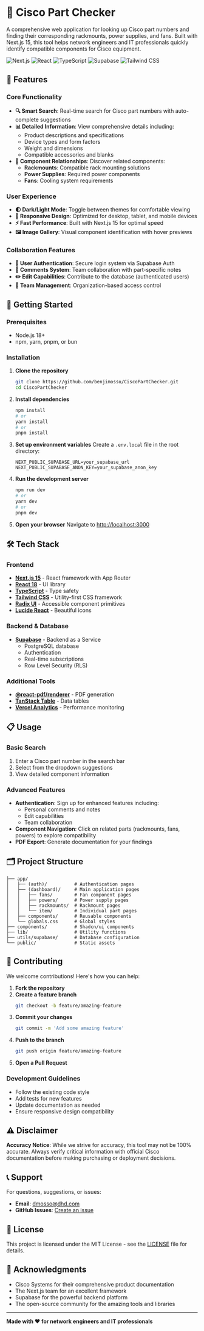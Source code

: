 # 🔧 Cisco Part Checker

A comprehensive web application for looking up Cisco part numbers and finding their corresponding rackmounts, power supplies, and fans. Built with Next.js 15, this tool helps network engineers and IT professionals quickly identify compatible components for Cisco equipment.

![Next.js](https://img.shields.io/badge/Next.js-15.5.4-black?style=flat-square&logo=next.js)
![React](https://img.shields.io/badge/React-18-blue?style=flat-square&logo=react)
![TypeScript](https://img.shields.io/badge/TypeScript-Ready-blue?style=flat-square&logo=typescript)
![Supabase](https://img.shields.io/badge/Supabase-Backend-green?style=flat-square&logo=supabase)
![Tailwind CSS](https://img.shields.io/badge/Tailwind_CSS-Styling-38B2AC?style=flat-square&logo=tailwind-css)

## 🎯 Features

### Core Functionality
- **🔍 Smart Search**: Real-time search for Cisco part numbers with auto-complete suggestions
- **📊 Detailed Information**: View comprehensive details including:
  - Product descriptions and specifications
  - Device types and form factors
  - Weight and dimensions
  - Compatible accessories and blanks
- **🔗 Component Relationships**: Discover related components:
  - **Rackmounts**: Compatible rack mounting solutions
  - **Power Supplies**: Required power components
  - **Fans**: Cooling system requirements

### User Experience
- **🌓 Dark/Light Mode**: Toggle between themes for comfortable viewing
- **📱 Responsive Design**: Optimized for desktop, tablet, and mobile devices
- **⚡ Fast Performance**: Built with Next.js 15 for optimal speed
- **🖼️ Image Gallery**: Visual component identification with hover previews

### Collaboration Features
- **👤 User Authentication**: Secure login system via Supabase Auth
- **💬 Comments System**: Team collaboration with part-specific notes
- **✏️ Edit Capabilities**: Contribute to the database (authenticated users)
- **👥 Team Management**: Organization-based access control

## 🚀 Getting Started

### Prerequisites
- Node.js 18+ 
- npm, yarn, pnpm, or bun

### Installation

1. **Clone the repository**
   ```bash
   git clone https://github.com/benjimosso/CiscoPartChecker.git
   cd CiscoPartChecker
   ```

2. **Install dependencies**
   ```bash
   npm install
   # or
   yarn install
   # or
   pnpm install
   ```

3. **Set up environment variables**
   Create a `.env.local` file in the root directory:
   ```env
   NEXT_PUBLIC_SUPABASE_URL=your_supabase_url
   NEXT_PUBLIC_SUPABASE_ANON_KEY=your_supabase_anon_key
   ```

4. **Run the development server**
   ```bash
   npm run dev
   # or
   yarn dev
   # or
   pnpm dev
   ```

5. **Open your browser**
   Navigate to [http://localhost:3000](http://localhost:3000)

## 🛠️ Tech Stack

### Frontend
- **[Next.js 15](https://nextjs.org/)** - React framework with App Router
- **[React 18](https://reactjs.org/)** - UI library
- **[TypeScript](https://www.typescriptlang.org/)** - Type safety
- **[Tailwind CSS](https://tailwindcss.com/)** - Utility-first CSS framework
- **[Radix UI](https://www.radix-ui.com/)** - Accessible component primitives
- **[Lucide React](https://lucide.dev/)** - Beautiful icons

### Backend & Database
- **[Supabase](https://supabase.com/)** - Backend as a Service
  - PostgreSQL database
  - Authentication
  - Real-time subscriptions
  - Row Level Security (RLS)

### Additional Tools
- **[@react-pdf/renderer](https://react-pdf.org/)** - PDF generation
- **[TanStack Table](https://tanstack.com/table)** - Data tables
- **[Vercel Analytics](https://vercel.com/analytics)** - Performance monitoring

## 📋 Usage

### Basic Search
1. Enter a Cisco part number in the search bar
2. Select from the dropdown suggestions
3. View detailed component information

### Advanced Features
- **Authentication**: Sign up for enhanced features including:
  - Personal comments and notes
  - Edit capabilities
  - Team collaboration
- **Component Navigation**: Click on related parts (rackmounts, fans, powers) to explore compatibility
- **PDF Export**: Generate documentation for your findings

## 🗂️ Project Structure

```
├── app/
│   ├── (auth)/          # Authentication pages
│   ├── (dashboard)/     # Main application pages
│   │   ├── fans/        # Fan component pages
│   │   ├── powers/      # Power supply pages
│   │   ├── rackmounts/  # Rackmount pages
│   │   └── item/        # Individual part pages
│   ├── components/      # Reusable components
│   └── globals.css      # Global styles
├── components/          # Shadcn/ui components
├── lib/                 # Utility functions
├── utils/supabase/      # Database configuration
└── public/              # Static assets
```

## 🤝 Contributing

We welcome contributions! Here's how you can help:

1. **Fork the repository**
2. **Create a feature branch**
   ```bash
   git checkout -b feature/amazing-feature
   ```
3. **Commit your changes**
   ```bash
   git commit -m 'Add some amazing feature'
   ```
4. **Push to the branch**
   ```bash
   git push origin feature/amazing-feature
   ```
5. **Open a Pull Request**

### Development Guidelines
- Follow the existing code style
- Add tests for new features
- Update documentation as needed
- Ensure responsive design compatibility

## ⚠️ Disclaimer

**Accuracy Notice**: While we strive for accuracy, this tool may not be 100% accurate. Always verify critical information with official Cisco documentation before making purchasing or deployment decisions.

## 📞 Support

For questions, suggestions, or issues:
- **Email**: [dmosso@dhd.com](mailto:dmosso@dhd.com)
- **GitHub Issues**: [Create an issue](https://github.com/benjimosso/CiscoPartChecker/issues)

## 📄 License

This project is licensed under the MIT License - see the [LICENSE](LICENSE) file for details.

## 🙏 Acknowledgments

- Cisco Systems for their comprehensive product documentation
- The Next.js team for an excellent framework
- Supabase for the powerful backend platform
- The open-source community for the amazing tools and libraries

---

**Made with ❤️ for network engineers and IT professionals**
